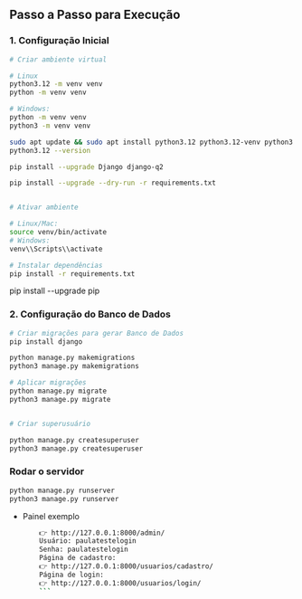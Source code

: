 ## **Passo a Passo para Execução**

### **1. Configuração Inicial**

```bash
# Criar ambiente virtual

# Linux
python3.12 -m venv venv
python -m venv venv

# Windows:
python -m venv venv
python3 -m venv venv

sudo apt update && sudo apt install python3.12 python3.12-venv python3.12-dev
python3.12 --version

pip install --upgrade Django django-q2

pip install --upgrade --dry-run -r requirements.txt


# Ativar ambiente

# Linux/Mac:
source venv/bin/activate
# Windows:
venv\\Scripts\\activate

# Instalar dependências
pip install -r requirements.txt
```
pip install --upgrade pip

### **2. Configuração do Banco de Dados**

```bash
# Criar migrações para gerar Banco de Dados
pip install django

python manage.py makemigrations
python3 manage.py makemigrations

# Aplicar migrações
python manage.py migrate
python3 manage.py migrate


# Criar superusuário 

python manage.py createsuperuser
python3 manage.py createsuperuser


```

### **Rodar o servidor**
```bash
python manage.py runserver
python3 manage.py runserver

```

- Painel exemplo

    ```bash
        👉 http://127.0.0.1:8000/admin/
        Usuário: paulatestelogin
        Senha: paulatestelogin
        Página de cadastro:
        👉 http://127.0.0.1:8000/usuarios/cadastro/
        Página de login:
        👉 http://127.0.0.1:8000/usuarios/login/
        ```